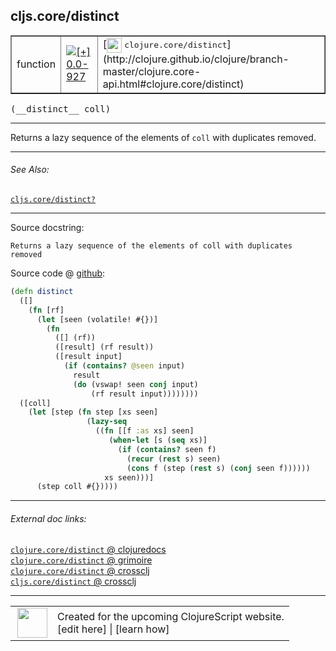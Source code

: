 ## cljs.core/distinct



 <table border="1">
<tr>
<td>function</td>
<td><a href="https://github.com/cljsinfo/cljs-api-docs/tree/0.0-927"><img valign="middle" alt="[+] 0.0-927" title="Added in 0.0-927" src="https://img.shields.io/badge/+-0.0--927-lightgrey.svg"></a> </td>
<td>
[<img height="24px" valign="middle" src="http://i.imgur.com/1GjPKvB.png"> <samp>clojure.core/distinct</samp>](http://clojure.github.io/clojure/branch-master/clojure.core-api.html#clojure.core/distinct)
</td>
</tr>
</table>


 <samp>
(__distinct__ coll)<br>
</samp>

---

Returns a lazy sequence of the elements of `coll` with duplicates removed.

---


###### See Also:

[`cljs.core/distinct?`](cljs.core_distinctQMARK.md)<br>

---


Source docstring:

```
Returns a lazy sequence of the elements of coll with duplicates removed
```


Source code @ [github](https://github.com/clojure/clojurescript/blob/r3191/src/cljs/cljs/core.cljs#L7949-L7971):

```clj
(defn distinct
  ([]
    (fn [rf]
      (let [seen (volatile! #{})]
        (fn
          ([] (rf))
          ([result] (rf result))
          ([result input]
            (if (contains? @seen input)
              result
              (do (vswap! seen conj input)
                  (rf result input))))))))
  ([coll]
    (let [step (fn step [xs seen]
                 (lazy-seq
                   ((fn [[f :as xs] seen]
                      (when-let [s (seq xs)]
                        (if (contains? seen f)
                          (recur (rest s) seen)
                          (cons f (step (rest s) (conj seen f))))))
                     xs seen)))]
      (step coll #{}))))
```

<!--
Repo - tag - source tree - lines:

 <pre>
clojurescript @ r3191
└── src
    └── cljs
        └── cljs
            └── <ins>[core.cljs:7949-7971](https://github.com/clojure/clojurescript/blob/r3191/src/cljs/cljs/core.cljs#L7949-L7971)</ins>
</pre>

-->

---



###### External doc links:

[`clojure.core/distinct` @ clojuredocs](http://clojuredocs.org/clojure.core/distinct)<br>
[`clojure.core/distinct` @ grimoire](http://conj.io/store/v1/org.clojure/clojure/1.7.0-beta3/clj/clojure.core/distinct/)<br>
[`clojure.core/distinct` @ crossclj](http://crossclj.info/fun/clojure.core/distinct.html)<br>
[`cljs.core/distinct` @ crossclj](http://crossclj.info/fun/cljs.core.cljs/distinct.html)<br>

---

 <table>
<tr><td>
<img valign="middle" align="right" width="48px" src="http://i.imgur.com/Hi20huC.png">
</td><td>
Created for the upcoming ClojureScript website.<br>
[edit here] | [learn how]
</td></tr></table>

[edit here]:https://github.com/cljsinfo/cljs-api-docs/blob/master/cljsdoc/cljs.core_distinct.cljsdoc
[learn how]:https://github.com/cljsinfo/cljs-api-docs/wiki/cljsdoc-files

<!--

This information was too distracting to show to readers, but I'll leave it
commented here since it is helpful to:

- pretty-print the data used to generate this document
- and show how to retrieve that data



The API data for this symbol:

```clj
{:description "Returns a lazy sequence of the elements of `coll` with duplicates removed.",
 :ns "cljs.core",
 :name "distinct",
 :signature ["[coll]"],
 :history [["+" "0.0-927"]],
 :type "function",
 :related ["cljs.core/distinct?"],
 :full-name-encode "cljs.core_distinct",
 :source {:code "(defn distinct\n  ([]\n    (fn [rf]\n      (let [seen (volatile! #{})]\n        (fn\n          ([] (rf))\n          ([result] (rf result))\n          ([result input]\n            (if (contains? @seen input)\n              result\n              (do (vswap! seen conj input)\n                  (rf result input))))))))\n  ([coll]\n    (let [step (fn step [xs seen]\n                 (lazy-seq\n                   ((fn [[f :as xs] seen]\n                      (when-let [s (seq xs)]\n                        (if (contains? seen f)\n                          (recur (rest s) seen)\n                          (cons f (step (rest s) (conj seen f))))))\n                     xs seen)))]\n      (step coll #{}))))",
          :title "Source code",
          :repo "clojurescript",
          :tag "r3191",
          :filename "src/cljs/cljs/core.cljs",
          :lines [7949 7971]},
 :full-name "cljs.core/distinct",
 :clj-symbol "clojure.core/distinct",
 :docstring "Returns a lazy sequence of the elements of coll with duplicates removed"}

```

Retrieve the API data for this symbol:

```clj
;; from Clojure REPL
(require '[clojure.edn :as edn])
(-> (slurp "https://raw.githubusercontent.com/cljsinfo/cljs-api-docs/catalog/cljs-api.edn")
    (edn/read-string)
    (get-in [:symbols "cljs.core/distinct"]))
```

-->
